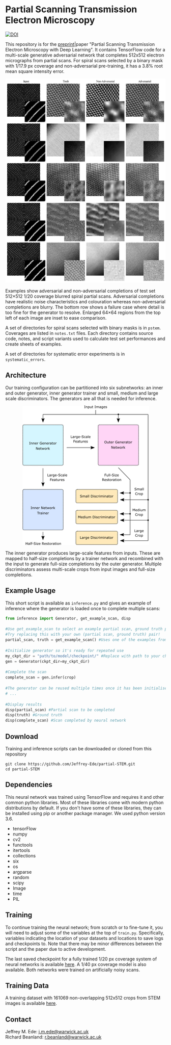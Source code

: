 # Partial Scanning Transmission Electron Microscopy

[![DOI](https://zenodo.org/badge/DOI/10.5281/zenodo.3662481.svg)](https://doi.org/10.5281/zenodo.3662481)

This repository is for the [preprint](https://arxiv.org/abs/1905.13667)|paper "Partial Scanning Transmission Electron Microscopy with Deep Learning". It contains TensorFlow code for a multi-scale generative adversarial network that completes 512x512 electron micrographs from partial scans. For spiral scans selected by a binary mask with 1/17.9 px coverage and non-adversarial pre-training, it has a 3.8% root mean square intensity error.

<p align="center">
  <img src="adv_vs_non-adv.png">
</p>

Examples show adversarial and non-adversarial completions of test set 512×512 1/20 coverage blurred spiral partial scans.  Adversarial completions have realistic noise characteristics and colouration whereas non-adversarial completions are blurry. The bottom row shows a failure case where detail is too fine for the generator to resolve. Enlarged 64×64 regions from the top left of each image are inset to ease comparison.

A set of directories for spiral scans selected with binary masks is in `pstem`. Coverages are listed in `notes.txt` files. Each directory contains source code, notes, and script variants used to calculate test set performances and create sheets of examples. 

A set of directories for systematic error experiments is in `systematic_errors`. 

## Architecture

Our training configuration can be partitioned into six subnetworks: an inner and outer generator, inner generator trainer and small, medium and large scale discriminators. The generators are all that is needed for inference.

<p align="center">
  <img src="simplified_gan.png">
</p>

The  inner  generator  produces  large-scale  features  from  inputs. These are mapped to half-size completions by a trainer network and recombined with the input to generate full-size completions by the outer generator.  Multiple discriminators assess multi-scale crops from input images and full-size completions.

## Example Usage

This short script is available as `inference.py` and gives an example of inference where the generator is loaded once to complete multiple scans:

```python
from inference import Generator, get_example_scan, disp

#Use get_example_scan to select an example partial scan, ground truth pair from the project repository
#Try replacing this with your own (partial scan, ground truth) pair!
partial_scan, truth = get_example_scan() #Uses one of the examples from this repo

#Initialize generator so it's ready for repeated use
my_ckpt_dir = "path/to/model/checkpoint/" #Replace with path to your checkpoint
gen = Generator(ckpt_dir=my_ckpt_dir)

#Complete the scan
complete_scan = gen.infer(crop) 

#The generator can be reused multiple times once it has been initialised
# ... 

#Display results
disp(partial_scan) #Partial scan to be completed
disp(truth) #Ground truth
disp(complete_scan) #Scan completed by neural network
```

## Download

Training and inference scripts can be downloaded or cloned from this repository

```
git clone https://github.com/Jeffrey-Ede/partial-STEM.git
cd partial-STEM
```

## Dependencies

This neural network was trained using TensorFlow and requires it and other common python libraries. Most of these libraries come with modern python distributions by default. If you don't have some of these libraries, they can be installed using pip or another package manager. We used python version 3.6.

* tensorFlow
* numpy
* cv2
* functools
* itertools
* collections
* six
* os
* argparse
* random
* scipy
* Image
* time
* PIL

## Training

To continue training the neural network; from scratch or to fine-tune it, you will need to adjust some of the variables at the top of `train.py`. Specifically, variables indicating the location of your datasets and locations to save logs and checkpoints to. Note that there may be minor differences between the script and the paper due to active development. 

The last saved checkpoint for a fully trained 1/20 px coverage system of neural networks is available [here](https://drive.google.com/open?id=1jkf9iSnarcuj2uRmsWmCEbghfncgWdXz). A 1/40 px coverage model is also available. Both networks were trained on artificially noisy scans.


## Training Data

A training dataset with 161069 non-overlapping 512x512 crops from STEM images is available [here](https://warwick.ac.uk/fac/sci/physics/research/condensedmatt/microscopy/research/machinelearning/).

## Contact

Jeffrey M. Ede: j.m.ede@warwick.ac.uk  
Richard Beanland: r.beanland@warwick.ac.uk
